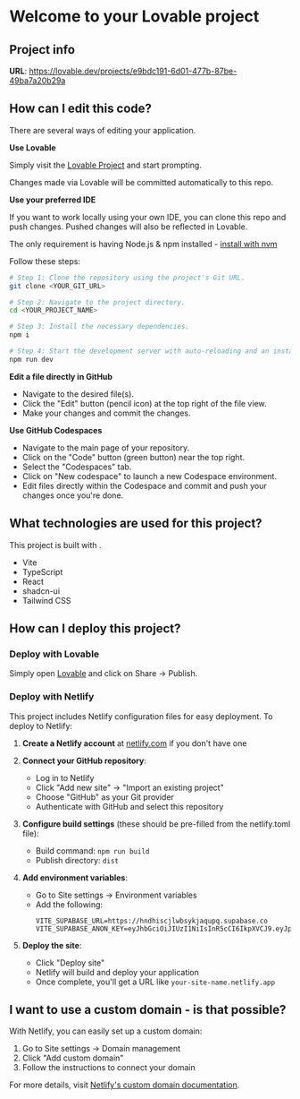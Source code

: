 # Welcome to your Lovable project

## Project info

**URL**: https://lovable.dev/projects/e9bdc191-6d01-477b-87be-49ba7a20b29a

## How can I edit this code?

There are several ways of editing your application.

**Use Lovable**

Simply visit the [Lovable Project](https://lovable.dev/projects/e9bdc191-6d01-477b-87be-49ba7a20b29a) and start prompting.

Changes made via Lovable will be committed automatically to this repo.

**Use your preferred IDE**

If you want to work locally using your own IDE, you can clone this repo and push changes. Pushed changes will also be reflected in Lovable.

The only requirement is having Node.js & npm installed - [install with nvm](https://github.com/nvm-sh/nvm#installing-and-updating)

Follow these steps:

```sh
# Step 1: Clone the repository using the project's Git URL.
git clone <YOUR_GIT_URL>

# Step 2: Navigate to the project directory.
cd <YOUR_PROJECT_NAME>

# Step 3: Install the necessary dependencies.
npm i

# Step 4: Start the development server with auto-reloading and an instant preview.
npm run dev
```

**Edit a file directly in GitHub**

- Navigate to the desired file(s).
- Click the "Edit" button (pencil icon) at the top right of the file view.
- Make your changes and commit the changes.

**Use GitHub Codespaces**

- Navigate to the main page of your repository.
- Click on the "Code" button (green button) near the top right.
- Select the "Codespaces" tab.
- Click on "New codespace" to launch a new Codespace environment.
- Edit files directly within the Codespace and commit and push your changes once you're done.

## What technologies are used for this project?

This project is built with .

- Vite
- TypeScript
- React
- shadcn-ui
- Tailwind CSS

## How can I deploy this project?

### Deploy with Lovable

Simply open [Lovable](https://lovable.dev/projects/e9bdc191-6d01-477b-87be-49ba7a20b29a) and click on Share -> Publish.

### Deploy with Netlify

This project includes Netlify configuration files for easy deployment. To deploy to Netlify:

1. **Create a Netlify account** at [netlify.com](https://www.netlify.com/) if you don't have one

2. **Connect your GitHub repository**:
   - Log in to Netlify
   - Click "Add new site" → "Import an existing project"
   - Choose "GitHub" as your Git provider
   - Authenticate with GitHub and select this repository

3. **Configure build settings** (these should be pre-filled from the netlify.toml file):
   - Build command: `npm run build`
   - Publish directory: `dist`

4. **Add environment variables**:
   - Go to Site settings → Environment variables
   - Add the following:
     ```
     VITE_SUPABASE_URL=https://hndhiscjlwbsykjaqupq.supabase.co
     VITE_SUPABASE_ANON_KEY=eyJhbGciOiJIUzI1NiIsInR5cCI6IkpXVCJ9.eyJpc3MiOiJzdXBhYmFzZSIsInJlZiI6ImhuZGhpc2NqbHdic3lramFxdXBxIiwicm9sZSI6ImFub24iLCJpYXQiOjE3NDM3NjgyMDQsImV4cCI6MjA1OTM0NDIwNH0.9qXsvT2OBFidoM6XXlirxYosXlnDHyffFpMfKcuncHQ
     ```

5. **Deploy the site**:
   - Click "Deploy site"
   - Netlify will build and deploy your application
   - Once complete, you'll get a URL like `your-site-name.netlify.app`

## I want to use a custom domain - is that possible?

With Netlify, you can easily set up a custom domain:

1. Go to Site settings → Domain management
2. Click "Add custom domain"
3. Follow the instructions to connect your domain

For more details, visit [Netlify's custom domain documentation](https://docs.netlify.com/domains-https/custom-domains/).
